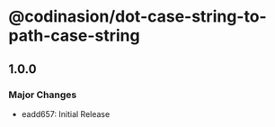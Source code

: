 # @codinasion/dot-case-string-to-path-case-string

## 1.0.0

### Major Changes

- eadd657: Initial Release
